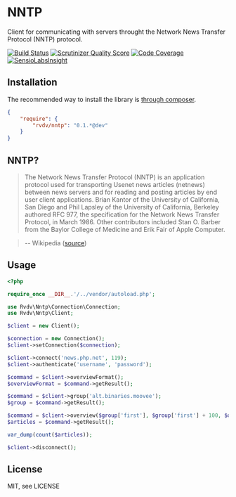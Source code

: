 # NNTP

Client for communicating with servers throught the Network News Transfer Protocol (NNTP) protocol.

[![Build Status](https://travis-ci.org/RobinvdVleuten/php-nntp.png?branch=master)](https://travis-ci.org/RobinvdVleuten/php-nntp)
[![Scrutinizer Quality Score](https://scrutinizer-ci.com/g/RobinvdVleuten/php-nntp/badges/quality-score.png?s=f75dede4b0dfd176b1448b72e9acc8345f132a52)](https://scrutinizer-ci.com/g/RobinvdVleuten/php-nntp/)
[![Code Coverage](https://scrutinizer-ci.com/g/RobinvdVleuten/php-nntp/badges/coverage.png?s=e60c63bee8c99a655f821051fee3b7be45ffbb3c)](https://scrutinizer-ci.com/g/RobinvdVleuten/php-nntp/)
[![SensioLabsInsight](https://insight.sensiolabs.com/projects/115c5524-7c3a-4463-a48c-2e21257f25b4/mini.png)](https://insight.sensiolabs.com/projects/115c5524-7c3a-4463-a48c-2e21257f25b4)

## Installation

The recommended way to install the library is [through composer](http://getcomposer.org).

```JSON
{
    "require": {
        "rvdv/nntp": "0.1.*@dev"
    }
}
```

## NNTP?

> The Network News Transfer Protocol (NNTP) is an application protocol used for transporting Usenet news articles (netnews) between news servers and for reading and posting articles by end user client applications. Brian Kantor of the University of California, San Diego and Phil Lapsley of the University of California, Berkeley authored RFC 977, the specification for the Network News Transfer Protocol, in March 1986. Other contributors included Stan O. Barber from the Baylor College of Medicine and Erik Fair of Apple Computer.

> -- Wikipedia ([source](http://en.wikipedia.org/wiki/Network_News_Transfer_Protocol))

## Usage

```php
<?php

require_once __DIR__.'/../vendor/autoload.php';

use Rvdv\Nntp\Connection\Connection;
use Rvdv\Nntp\Client;

$client = new Client();

$connection = new Connection();
$client->setConnection($connection);

$client->connect('news.php.net', 119);
$client->authenticate('username', 'password');

$command = $client->overviewFormat();
$overviewFormat = $command->getResult();

$command = $client->group('alt.binaries.moovee');
$group = $command->getResult();

$command = $client->overview($group['first'], $group['first'] + 100, $overviewFormat);
$articles = $command->getResult();

var_dump(count($articles));

$client->disconnect();
```

## License

MIT, see LICENSE
